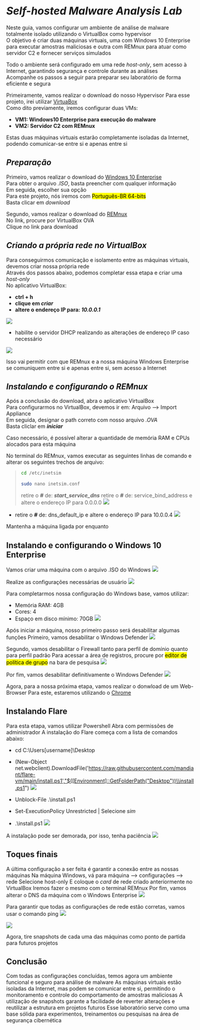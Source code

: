# _**Self-hosted Malware Analysis Lab**_

Neste guia, vamos configurar um ambiente de análise de malware totalmente isolado utilizando o VirtualBox como hypervisor  
O objetivo é criar duas máquinas virtuais, uma com Windows 10 Enterprise para executar amostras maliciosas e outra com REMnux para atuar como servidor C2 e fornecer serviços simulados  

Todo o ambiente será configurado em uma rede _host-only_, sem acesso à Internet, garantindo segurança e controle durante as análises  
Acompanhe os passos a seguir para preparar seu laboratório de forma eficiente e segura  

Primeiramente, vamos realizar o download do nosso Hypervisor
Para esse projeto, irei utilizar [VirtuaBox](https://www.virtualbox.org/)  
Como dito previamente, iremos configurar duas VMs:
* **VM1: Windows10 Enterprise para execução do malware**
* **VM2: Servidor C2 com REMnux**

Estas duas máquinas virtuais estarão completamente isoladas da Internet, podendo comunicar-se entre si e apenas entre si

## _**Preparação**_
Primeiro, vamos realizar o download do [Windows 10 Enterprise](https://www.microsoft.com/pt-br/evalcenter/download-windows-10-enterprise)  
Para obter o arquivo _.ISO_, basta preencher com qualquer informação  
Em seguida, escolher sua opção  
Para este projeto, nós iremos com <mark>Português-BR 64-bits</mark>  
Basta clicar em _download_  

Segundo, vamos realizar o download do [REMnux](https://docs.remnux.org/install-distro/get-virtual-appliance)  
No link, procure por VirtualBox OVA  
Clique no link para download  

## _**Criando a própria rede no VirtualBox**_
Para conseguirmos comunicação e isolamento entre as máquinas virtuais, devemos criar nossa própria rede  
Através dos passos abaixo, podemos completar essa etapa e criar uma _host-only_  
No aplicativo VirtualBox:
* **ctrl + h**
* **clique em _criar_**
* **altere o endereço IP para: _10.0.0.1_**

![](ip_address.jpg)
* habilite o servidor DHCP realizando as alterações de endereço IP caso necessário

![](dhcp_server.jpg)

Isso vai permitir com que REMnux e a nossa máquina Windows Enterprise se comuniquem entre si e apenas entre si, sem acesso a Internet

## _**Instalando e configurando o REMnux**_
Após a conclusão do download, abra o aplicativo VirtualBox  
Para configurarmos no VirtualBox, devemos ir em: Arquivo --> Import Appliance  
Em seguida, designar o path correto com nosso arquivo _.OVA_  
Basta cliclar em _**iniciar**_

Caso necessário, é possível alterar a quantidade de memória RAM e CPUs alocados para esta máquina

No terminal do REMnux, vamos executar as seguintes linhas de comando e alterar os seguintes trechos de arquivo:
> ```bash
> cd /etc/inetsim
> ```
> ```bash
> sudo nano inetsim.conf
> ```
> retire o _**#**_ de: _**start_service_dns**_
> retire o _**#**_ de: service_bind_address e altere o endereço IP para 0.0.0.0
![](service_bind.jpg)
* retire o _**#**_ de: dns_default_ip e altere o endereço IP para 10.0.0.4
![](dns_nano.jpg)

Mantenha a máquina ligada por enquanto

## Instalando e configurando o Windows 10 Enterprise
Vamos criar uma máquina com o arquivo .ISO do Windows
![](flare_vm.jpg)

Realize as configurações necessárias de usuário
![](flare_user.jpg)

Para completarmos nossa configuração do Windows base, vamos utilizar:
* Memória RAM: 4GB
* Cores: 4
* Espaço em disco mínimo: 70GB
![](flare_hardware.jpg)

Após iniciar a máquina, nosso primeiro passo será desabilitar algumas funções
Primeiro, vamos desabilitar o Windows Defender
![](defender_off.jpg)

Segundo, vamos desabilitar o Firewall tanto para perfil de domínio quanto para perfil padrão
Para acessar a área de registros, procure por <mark>editor de política de grupo</mark> na bara de pesquisa
![](firewall_config.jpg)

Por fim, vamos desabilitar definitivamente o Windows Defender
![](config_anti.jpg)

Agora, para a nossa próxima etapa, vamos realizar o donwload de um Web-Browser
Para este, estaremos utilizando o [Chrome](https://www.google.com/intl/pt-BR/chrome/)

## Instalando Flare
Para esta etapa, vamos utilizar Powershell
Abra com permissões de administrador
A instalação do Flare começa com a lista de comandos abaixo:
* cd C:\Users\[username]\Desktop
* (New-Object net.webclient).DownloadFile('https://raw.githubusercontent.com/mandiant/flare-vm/main/install.ps1',"$([Environment]::GetFolderPath("Desktop"))\\install.ps1")
![](flare_install.jpg)

* Unblock-File .\install.ps1
* Set-ExecutionPolicy Unrestricted | Selecione _sim_
* .\install.ps1
![](flare_installation.jpg)

A instalação pode ser demorada, por isso, tenha paciência
![](finished_installing.jpg)

## Toques finais
A última configuração a ser feita é garantir a conexão entre as nossas máquinas
Na máquina Windows, vá para máquina --> configurações --> rede
Selecione host-only
E coloque o _card_ de rede criado anteriormente no VirtualBox
Iremos fazer o mesmo com o terminal REMnux
Por fim, vamos alterar o DNS da máquina com o Windows Enterprise
![](dns_change.jpg)

Para garantir que todas as configurações de rede estão corretas, vamos usar o comando ping
![](ping_test_flare.jpg)

![](ping_test_remnux.jpg)

Agora, tire snapshots de cada uma das máquinas como ponto de partida para futuros projetos

## Conclusão
Com todas as configurações concluídas, temos agora um ambiente funcional e seguro para análise de malware
As máquinas virtuais estão isoladas da Internet, mas podem se comunicar entre si, permitindo o monitoramento e controle do comportamento de amostras maliciosas
A utilização de snapshots garante a facilidade de reverter alterações e reutilizar a estrutura em projetos futuros
Esse laboratório serve como uma base sólida para experimentos, treinamentos ou pesquisas na área de segurança cibernética
